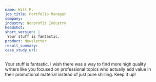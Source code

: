 ```yaml
---
name: Will P.
job_title: Portfolio Manager
company: 
industry: Nonprofit Industry
headshot: 
short_version: |
 Your stuff is fantastic.
product: Newsletter
result_summary: 
case_study_url: 
---
```


Your stuff is fantastic. I wish there was a way to find more high quality writers like you focused on professional topics who actually add value in their promotional material instead of just pure shilling. Keep it up! 